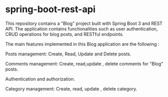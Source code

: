 # spring-boot-rest-api
This repository contains a "Blog" project built with Spring Boot 3 and REST API. The application contains functionalities such as user authentication, CRUD operations for blog posts, and RESTful endpoints.

The main features implemented in this Blog application are the following : 

Posts management: Create, Read, Update and Delete posts.

Comments management: Create, read,update , delete comments for "Blog" posts.

Authentication and authorization.

Category management: Create, read, update , delete category. 
